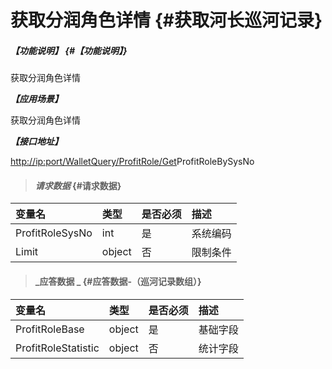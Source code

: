 # 获取分润角色详情 {#获取河长巡河记录}

##### _【功能说明】_ {#【功能说明】}

获取分润角色详情

_**【应用场景】**_

获取分润角色详情

_**【接口地址】**_

[http://ip:port/WalletQuery/ProfitRole/Get](http://ip:port/HMQuery/PatrolRiver/GetPatrolRivers)ProfitRoleBySysNo

> #### _请求数据_ {#请求数据}

| 变量名 | 类型 | 是否必须 | 描述 |
| :--- | :--- | :--- | :--- |
| ProfitRoleSysNo | int | 是 | 系统编码 |
| Limit | object | 否 | 限制条件 |

> #### _应答数据 _ {#应答数据-（巡河记录数组）}

| 变量名 | 类型 | 是否必须 | 描述 |
| :--- | :--- | :--- | :--- |
| ProfitRoleBase | object | 是 | 基础字段 |
| ProfitRoleStatistic | object | 否 | 统计字段 |



